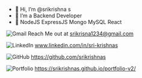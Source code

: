 - 👋 Hi, I’m @srikrishna s
- 👀 I’m a Backend Developer
- 🌱 NodeJS ExpressJS Mongo MySQL React 

![Gmail](https://img.shields.io/badge/Gmail-D14836?style=for-the-badge&logo=gmail&logoColor=white) Reach Me out at srikrisna1234@gmail.com

![LinkedIn](https://img.shields.io/badge/linkedin-%230077B5.svg?style=for-the-badge&logo=linkedin&logoColor=white) www.linkedin.com/in/sri-krishnas

![GitHub](https://img.shields.io/badge/github-%23121011.svg?style=for-the-badge&logo=github&logoColor=white) https://github.com/srikrishnas

![Portfolio](https://img.shields.io/badge/Portfolio-%23000000.svg?style=for-the-badge&logo=firefox&logoColor=#FF7139) https://srikrishnas.github.io/portfolio-v2/
   
      

<!---
srikrishnas/srikrishnas is a ✨ special ✨ repository because its `README.md` (this file) appears on your GitHub profile.
You can click the Preview link to take a look at your changes.
--->
